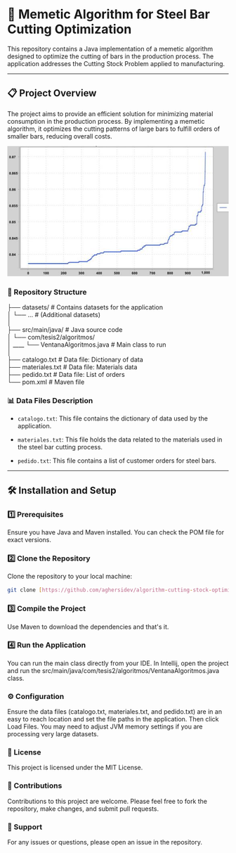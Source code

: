 # 🚀 Memetic Algorithm for Steel Bar Cutting Optimization

This repository contains a Java implementation of a memetic algorithm designed to optimize the cutting of bars in the production process. The application addresses the Cutting Stock Problem applied to manufacturing.

---

## 📋 Project Overview

The project aims to provide an efficient solution for minimizing material consumption in the production process. By implementing a memetic algorithm, it optimizes the cutting patterns of large bars to fulfill orders of smaller bars, reducing overall costs.

![results](resultsData.JPG)

### 📁 Repository Structure

├── datasets/         # Contains datasets for the application  
│   └── ...           #   (Additional datasets)  
│  
├── src/main/java/    # Java source code  
│   └── com/tesis2/algoritmos/  
│   ____    └── VentanaAlgoritmos.java # Main class to run  
│  
├── catalogo.txt      # Data file: Dictionary of data  
├── materiales.txt    # Data file: Materials data  
├── pedido.txt        # Data file: List of orders  
└── pom.xml           # Maven file  


### 📊 Data Files Description

* `catalogo.txt`:  This file contains the dictionary of data used by the application.

* `materiales.txt`: This file holds the data related to the materials used in the steel bar cutting process.

* `pedido.txt`:      This file contains a list of customer orders for steel bars.

---

## 🛠️  Installation and Setup

### 1️⃣ Prerequisites

Ensure you have Java and Maven installed. You can check the POM file for exact versions.

### 2️⃣ Clone the Repository

Clone the repository to your local machine:

```bash
git clone [https://github.com/aghersidev/algorithm-cutting-stock-optimization.git](https://github.com/aghersidev/algorithm-cutting-stock-optimization.git)
```

### 3️⃣ Compile the Project

Use Maven to download the dependencies and that's it.

### 4️⃣ Run the Application

You can run the main class directly from your IDE. In Intellij, open the project and run the src/main/java/com/tesis2/algoritmos/VentanaAlgoritmos.java class.

### ⚙️ Configuration
Ensure the data files (catalogo.txt, materiales.txt, and pedido.txt) are in an easy to reach location and set the file paths in the application. Then click Load Files.
You may need to adjust JVM memory settings if you are processing very large datasets.

### 📄 License

This project is licensed under the MIT License.

### 🤝 Contributions

Contributions to this project are welcome. Please feel free to fork the repository, make changes, and submit pull requests.   

### 💬 Support

For any issues or questions, please open an issue in the repository.
